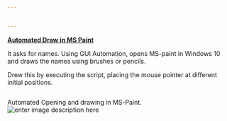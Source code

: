 ```yaml
---


---
```


<p><strong><a href="https://github.com/Vibhu-Agarwal/Automated-Draw-In-MS-Paint">Automated Draw in MS Paint</a></strong></p>
<p>It asks for names. Using GUI Automation, opens MS-paint in Windows 10 and draws the names using brushes or pencils.</p>
<p>Drew this by executing the script, placing the mouse pointer at different initial positions.</p>
<p><img title="Emma Watson (Paint)" alt="" src="https://lh3.googleusercontent.com/ES2RbUNBwR0kmo42HscKkKJzWrb9Cz-L-RaFNhaUMh-j4YWRre2DgQLBqd0FUB3rKqRgkkJoeC8f"></p>
<p>Automated Opening and drawing in MS-Paint.<br>
<img title="Vibhu (Paint)" alt="enter image description here" src="https://lh3.googleusercontent.com/o-3ZIjEMzfVPquvlCpzowcM4vV3iDOpWH3w1ihS1VxA05xZxscGHYB5EJkfJZxWzR417_DPYczfA"></p>

